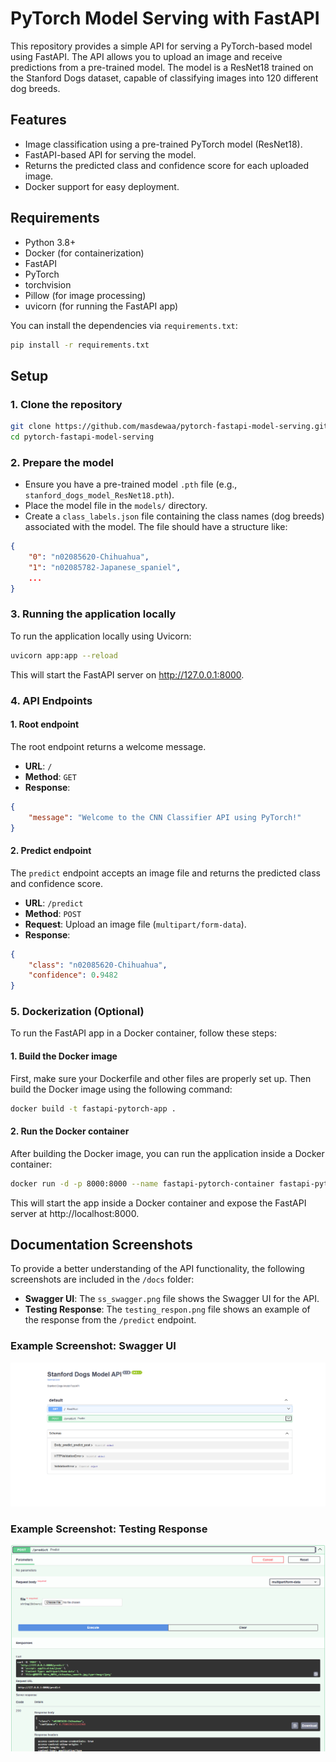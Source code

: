 # PyTorch Model Serving with FastAPI

This repository provides a simple API for serving a PyTorch-based model using FastAPI. The API allows you to upload an image and receive predictions from a pre-trained model. The model is a ResNet18 trained on the Stanford Dogs dataset, capable of classifying images into 120 different dog breeds.

## Features

- Image classification using a pre-trained PyTorch model (ResNet18).
- FastAPI-based API for serving the model.
- Returns the predicted class and confidence score for each uploaded image.
- Docker support for easy deployment.

## Requirements

- Python 3.8+
- Docker (for containerization)
- FastAPI
- PyTorch
- torchvision
- Pillow (for image processing)
- uvicorn (for running the FastAPI app)

You can install the dependencies via `requirements.txt`:

```bash
pip install -r requirements.txt
```

## Setup

### 1. Clone the repository

```bash
git clone https://github.com/masdewaa/pytorch-fastapi-model-serving.git
cd pytorch-fastapi-model-serving
```

### 2. Prepare the model

- Ensure you have a pre-trained model `.pth` file (e.g., `stanford_dogs_model_ResNet18.pth`).
- Place the model file in the `models/` directory.
- Create a `class_labels.json` file containing the class names (dog breeds) associated with the model. The file should have a structure like:

```json
{
    "0": "n02085620-Chihuahua",
    "1": "n02085782-Japanese_spaniel",
    ...
}
```

### 3. Running the application locally

To run the application locally using Uvicorn:

```bash
uvicorn app:app --reload
```

This will start the FastAPI server on http://127.0.0.1:8000.

### 4. API Endpoints

#### 1. Root endpoint
The root endpoint returns a welcome message.

- **URL**: `/`
- **Method**: `GET`
- **Response**:

```json
{
    "message": "Welcome to the CNN Classifier API using PyTorch!"
}
```

#### 2. Predict endpoint
The `predict` endpoint accepts an image file and returns the predicted class and confidence score.

- **URL**: `/predict`
- **Method**: `POST`
- **Request**: Upload an image file (`multipart/form-data`).
- **Response**:

```json
{
    "class": "n02085620-Chihuahua",
    "confidence": 0.9482
}
```

### 5. Dockerization (Optional)

To run the FastAPI app in a Docker container, follow these steps:

#### 1. Build the Docker image

First, make sure your Dockerfile and other files are properly set up. Then build the Docker image using the following command:

```bash
docker build -t fastapi-pytorch-app .
```

#### 2. Run the Docker container

After building the Docker image, you can run the application inside a Docker container:

```bash
docker run -d -p 8000:8000 --name fastapi-pytorch-container fastapi-pytorch-app
```

This will start the app inside a Docker container and expose the FastAPI server at http://localhost:8000.

## Documentation Screenshots

To provide a better understanding of the API functionality, the following screenshots are included in the `/docs` folder:

- **Swagger UI**: The `ss_swagger.png` file shows the Swagger UI for the API.
- **Testing Response**: The `testing_respon.png` file shows an example of the response from the `/predict` endpoint.

### Example Screenshot: Swagger UI
![Swagger UI](./docs/ss_swagger.png)

### Example Screenshot: Testing Response
![Testing Response](./docs/testing%20respon.png)
